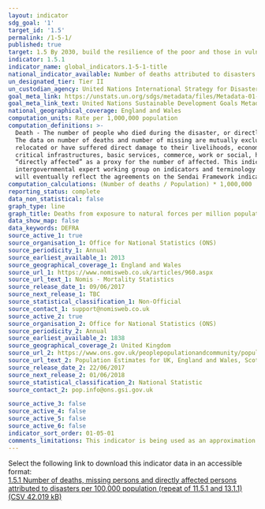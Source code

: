 ```yaml
---
layout: indicator
sdg_goal: '1'
target_id: '1.5'
permalink: /1-5-1/
published: true
target: 1.5 By 2030, build the resilience of the poor and those in vulnerable situations and reduce their exposure and vulnerability to climate-related extreme events and other economic, social and environmental shocks and disasters
indicator: 1.5.1
indicator_name: global_indicators.1-5-1-title
national_indicator_available: Number of deaths attributed to disasters per 1,000,000 population
un_designated_tier: Tier II
un_custodian_agency: United Nations International Strategy for Disaster Reduction (UNISDR)
goal_meta_link: https://unstats.un.org/sdgs/metadata/files/Metadata-01-05-01.pdf
goal_meta_link_text: United Nations Sustainable Development Goals Metadata (PDF 224 KB)
national_geographical_coverage: England and Wales
computation_units: Rate per 1,000,000 population
computation_definitions: >-
  Death - The number of people who died during the disaster, or directly after, as a direct result of the hazardous event. Missing - The number of people whose whereabouts is unknown since the hazardous event. It includes people who are presumed dead although there is no physical evidence.
  The data on number of deaths and number of missing are mutually exclusive. Affected - People who are affected, either directly or indirectly, by a hazardous event. Directly affected - People who have suffered injury, illness or other health effects; who were evacuated, displaced,
  relocated or have suffered direct damage to their livelihoods, economic, physical, social, cultural and environmental assets. Indirectly affected - People who have suffered consequences, other than or in addition to direct effects, over time due to disruption or changes in economy,
  critical infrastructures, basic services, commerce, work or social, health and psychological consequences. In this indicator, given the difficulties in assessing the full range of all affected (directly and indirectly), UNISDR proposes the use of an indicator that would estimate
  “directly affected” as a proxy for the number of affected. This indicator, while not perfect, comes from data widely available and could be used consistently across countries and over time to measure the achievement of the Target B of the Sendai Framework. [a] An open-ended
  intergovernmental expert working group on indicators and terminology relating to disaster risk reduction established by the General Assembly (resolution 69/284) is developing a set of indicators to measure global progress in the implementation of the Sendai Framework. These indicators
  will eventually reflect the agreements on the Sendai Framework indicators.
computation_calculations: (Number of deaths / Population) * 1,000,000
reporting_status: complete
data_non_statistical: false
graph_type: line
graph_title: Deaths from exposure to natural forces per million population
data_show_map: false
data_keywords: DEFRA
source_active_1: true
source_organisation_1: Office for National Statistics (ONS)
source_periodicity_1: Annual
source_earliest_available_1: 2013
source_geographical_coverage_1: England and Wales
source_url_1: https://www.nomisweb.co.uk/articles/960.aspx
source_url_text_1: Nomis - Mortality Statistics
source_release_date_1: 09/06/2017
source_next_release_1: TBC
source_statistical_classification_1: Non-Official
source_contact_1: support@nomisweb.co.uk
source_active_2: true
source_organisation_2: Office for National Statistics (ONS)
source_periodicity_2: Annual
source_earliest_available_2: 1838
source_geographical_coverage_2: United Kingdom
source_url_2: https://www.ons.gov.uk/peoplepopulationandcommunity/populationandmigration/populationestimates/datasets/populationestimatesforukenglandandwalesscotlandandnorthernireland
source_url_text_2: Population Estimates for UK, England and Wales, Scotland and Northern Ireland
source_release_date_2: 22/06/2017
source_next_release_2: 01/06/2018
source_statistical_classification_2: National Statistic
source_contact_2: pop.info@ons.gsi.gov.uk

source_active_3: false
source_active_4: false
source_active_5: false
source_active_6: false
indicator_sort_order: 01-05-01
comments_limitations: This indicator is being used as an approximation of the UN SDG Indicator. Where possible, we will work to identify or develop UK data to meet the global indicator specification. This indicator has not been identified in collaboration with topic experts.
---
```

Select the following link to download this indicator data in an accessible format:<br>[1.5.1 Number of deaths, missing persons and directly affected persons attributed to disasters per 100,000 population (repeat of 11.5.1 and 13.1.1) (CSV 42.019 kB)](https://sustainabledevelopment-uk.github.io/sdg-data/data/1-5-1.csv)